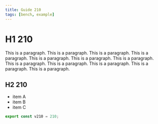```yaml
---
title: Guide 210
tags: [bench, example]
---
```


# H1 210

This is a paragraph. This is a paragraph. This is a paragraph. This is a paragraph. This is a paragraph. This is a paragraph. This is a paragraph. This is a paragraph. This is a paragraph. This is a paragraph. This is a paragraph. This is a paragraph. 

## H2 210

- item A
- item B
- item C

```ts
export const v210 = 210;
```